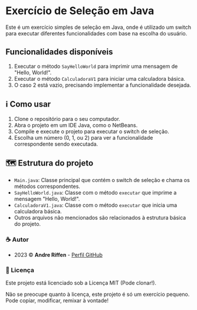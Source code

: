 # Exercício de Seleção em Java

Este é um exercício simples de seleção em Java, onde é utilizado um switch para executar diferentes funcionalidades com base na escolha do usuário.

## Funcionalidades disponíveis

1. Executar o método `SayHelloWorld` para imprimir uma mensagem de "Hello, World!".
2. Executar o método `CalculadoraV1` para iniciar uma calculadora básica.
3. O caso 2 está vazio, precisando implementar a funcionalidade desejada.

## ℹ️ Como usar

1. Clone o repositório para o seu computador.
2. Abra o projeto em um IDE Java, como o NetBeans.
3. Compile e execute o projeto para executar o switch de seleção.
4. Escolha um número (0, 1, ou 2) para ver a funcionalidade correspondente sendo executada.

## 🗺️ Estrutura do projeto

- `Main.java`: Classe principal que contém o switch de seleção e chama os métodos correspondentes.
- `SayHelloWorld.java`: Classe com o método `executar` que imprime a mensagem "Hello, World!".
- `CalculadoraV1.java`: Classe com o método `executar` que inicia uma calculadora básica.
- Outros arquivos não mencionados são relacionados à estrutura básica do projeto.

### ☕ Autor

- 2023 ©️ **Andre Riffen** - [Perfil GitHub](https://github.com/andreriffen)

### 📜 Licença

Este projeto está licenciado sob a Licença MIT (Pode clonar!).

Não se preocupe quanto à licença, este projeto é só um exercício pequeno. Pode copiar, modificar, remixar à vontade!
